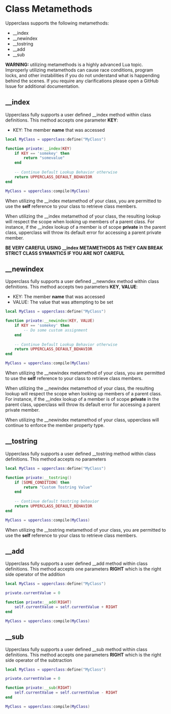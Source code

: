 # Class Metamethods

Upperclass supports the following metamethods:

* __index
* __newindex
* __tostring
* __add
* __sub

**WARNING:** utilizing metamethods is a highly advanced Lua topic. Improperly utilizing metamethods can cause race conditions, program locks, and other instabilities if you do not understand what is happending behind the scenes. If you require any clarifications please open a GitHub Issue for additional documentation.

## __index

Upperclass fully supports a user defined __index method within class definitions. This method accepts one parameter **KEY**:

* KEY: The member **name** that was accessed

```lua
local MyClass = upperclass:define("MyClass")

function private:__index(KEY)
    if KEY == 'somekey' then
        return "somevalue"
    end
    
    -- Continue Default Lookup Behavior otherwise
    return UPPERCLASS_DEFAULT_BEHAVIOR
end

MyClass = upperclass:compile(MyClass)
```

When utilizing the __index metamethod of your class, you are permitted to use the **self** reference to your class to retrieve class members.

When utilizing the __index metamethod of your class, the resulting lookup will respect the scope when looking up members of a parent class. For instance, if the __index lookup of a member is of scope **private** in the parent class, upperclass will throw its default error for accessing a parent private member.

**BE VERY CAREFUL USING __index METAMETHODS AS THEY CAN BREAK STRICT CLASS SYMANTICS IF YOU ARE NOT CAREFUL**

## __newindex

Upperclass fully supports a user defined __newndex method within class definitions. This method accepts two parameters **KEY**, **VALUE**:

* KEY: The member **name** that was accessed
* VALUE: The value that was attempting to be set

```lua
local MyClass = upperclass:define("MyClass")

function private:__newindex(KEY, VALUE)
    if KEY == 'somekey' then
        -- Do some custom assignment
    end
    
    -- Continue Default Lookup Behavior otherwise
    return UPPERCLASS_DEFAULT_BEHAVIOR
end

MyClass = upperclass:compile(MyClass)
```

When utilizing the __newindex metamethod of your class, you are permitted to use the **self** reference to your class to retrieve class members.

When utilizing the __newindex metamethod of your class, the resulting lookup will respect the scope when looking up members of a parent class. For instance, if the __index lookup of a member is of scope **private** in the parent class, upperclass will throw its default error for accessing a parent private member.

When utilizing the __newindex metamethod of your class, upperclass will continue to enforce the member property type.

## __tostring

Upperclass fully supports a user defined __tostring method within class definitions. This method accepts no parameters

```lua
local MyClass = upperclass:define("MyClass")

function private:__tostring()
    if [SOME_CONDITION] then
        return "Custom Tostring Value"
    end
   
    -- Continue default tostring behavior
    return UPPERCLASS_DEFAULT_BEHAVIOR   
end

MyClass = upperclass:compile(MyClass)
```

When utilizing the __tostring metamethod of your class, you are permitted to use the **self** reference to your class to retrieve class members.

## __add

Upperclass fully supports a user defined __add method within class definitions. This method accepts one parameters **RIGHT** which is the right side operator of the addition 

```lua
local MyClass = upperclass:define("MyClass")

private.currentValue = 0

function private:__add(RIGHT)
    self.currentValue = self.currentValue + RIGHT
end

MyClass = upperclass:compile(MyClass)
```

## __sub

Upperclass fully supports a user defined __sub method within class definitions. This method accepts one parameters **RIGHT** which is the right side operator of the subtraction 

```lua
local MyClass = upperclass:define("MyClass")

private.currentValue = 0

function private:__sub(RIGHT)
    self.currentValue = self.currentValue - RIGHT
end

MyClass = upperclass:compile(MyClass)
```